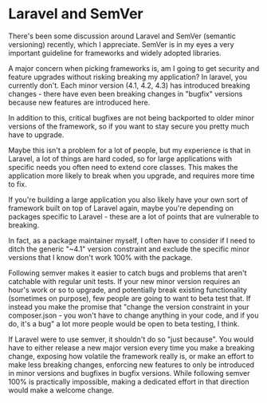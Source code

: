 # Laravel and SemVer

There's been some discussion around Laravel and SemVer (semantic versioning) recently, which I appreciate. SemVer is in my eyes a very important guideline for frameworks and widely adopted libraries.

A major concern when picking frameworks is, am I going to get security and feature upgrades without risking breaking my application? In laravel, you currently don't. Each minor version (4.1, 4.2, 4.3) has introduced breaking changes - there have even been breaking changes in "bugfix" versions because new features are introduced here.

In addition to this, critical bugfixes are not being backported to older minor versions of the framework, so if you want to stay secure you pretty much have to upgrade.

Maybe this isn't a problem for a lot of people, but my experience is that in Laravel, a lot of things are hard coded, so for large applications with specific needs you often need to extend core classes. This makes the application more likely to break when you upgrade, and requires more time to fix.

If you're building a large application you also likely have your own sort of framework built on top of Laravel again, maybe you're depending on packages specific to Laravel - these are a lot of points that are vulnerable to breaking.

In fact, as a package maintainer myself, I often have to consider if I need to ditch the generic "~4.1" version constraint and exclude the specific minor versions that I know don't work 100% with the package.

Following semver makes it easier to catch bugs and problems that aren't catchable with regular unit tests. If your new minor version requires an hour's work or so to upgrade, and potentially break existing functionality (sometimes on purpose), few people are going to want to beta test that. If instead you make the promise that "change the version constraint in your composer.json - you won't have to change anything in your code, and if you do, it's a bug" a lot more people would be open to beta testing, I think.

If Laravel were to use semver, it shouldn't do so "just because". You would have to either release a new major version every time you make a breaking change, exposing how volatile the framework really is, or make an effort to make less breaking changes, enforcing new features to only be introduced in minor versions and bugfixes in bugfix versions. While following semver 100% is practically impossible, making a dedicated effort in that direction would make a welcome change.